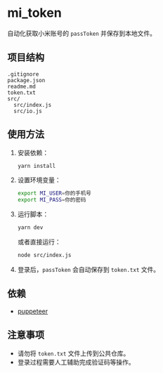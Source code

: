 # mi_token

自动化获取小米账号的 `passToken` 并保存到本地文件。

## 项目结构

```
.gitignore
package.json
readme.md
token.txt
src/
  src/index.js
  src/io.js
```

## 使用方法

1. 安装依赖：

   ```sh
   yarn install
   ```

2. 设置环境变量：

   ```sh
   export MI_USER=你的手机号
   export MI_PASS=你的密码
   ```

3. 运行脚本：

   ```sh
   yarn dev
   ```

   或者直接运行：

   ```sh
   node src/index.js
   ```

4. 登录后，`passToken` 会自动保存到 `token.txt` 文件。

## 依赖

- [puppeteer](https://pptr.dev/)

## 注意事项

- 请勿将 `token.txt` 文件上传到公共仓库。
- 登录过程需要人工辅助完成验证码等操作。

##